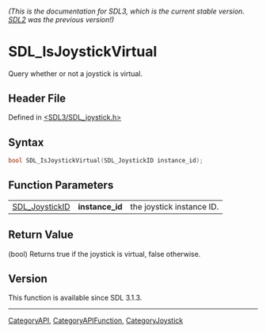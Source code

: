 ###### (This is the documentation for SDL3, which is the current stable version. [SDL2](https://wiki.libsdl.org/SDL2/) was the previous version!)
# SDL_IsJoystickVirtual

Query whether or not a joystick is virtual.

## Header File

Defined in [<SDL3/SDL_joystick.h>](https://github.com/libsdl-org/SDL/blob/main/include/SDL3/SDL_joystick.h)

## Syntax

```c
bool SDL_IsJoystickVirtual(SDL_JoystickID instance_id);
```

## Function Parameters

|                                  |                 |                           |
| -------------------------------- | --------------- | ------------------------- |
| [SDL_JoystickID](SDL_JoystickID) | **instance_id** | the joystick instance ID. |

## Return Value

(bool) Returns true if the joystick is virtual, false otherwise.

## Version

This function is available since SDL 3.1.3.

----
[CategoryAPI](CategoryAPI), [CategoryAPIFunction](CategoryAPIFunction), [CategoryJoystick](CategoryJoystick)

